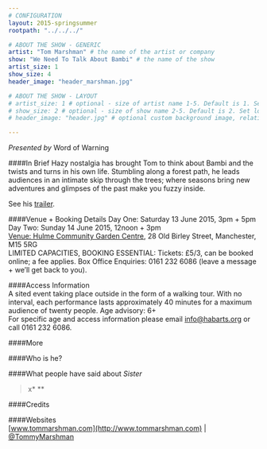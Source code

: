 ```yaml
---
# CONFIGURATION
layout: 2015-springsummer
rootpath: "../../../"

# ABOUT THE SHOW - GENERIC
artist: "Tom Marshman" # the name of the artist or company
show: "We Need To Talk About Bambi" # the name of the show
artist_size: 1
show_size: 4
header_image: "header_marshman.jpg"

# ABOUT THE SHOW - LAYOUT
# artist_size: 1 # optional - size of artist name 1-5. Default is 1. Set longer names to lower values
# show_size: 2 # optional - size of show name 2-5. Default is 2. Set longer names to lower values
# header_image: "header.jpg" # optional custom background image, relative to current page

---
```

*Presented by* Word of Warning                
                    
####In Brief
Hazy nostalgia has brought Tom to think about Bambi and the twists and turns in his own life. Stumbling along a forest path, he leads audiences in an intimate skip through the trees; where seasons bring new adventures and glimpses of the past make you fuzzy inside.              
                    
See his [trailer](http).        
                    
####Venue + Booking Details
Day One: Saturday 13 June 2015, 3pm + 5pm        
Day Two: Sunday 14 June 2015, 12noon + 3pm         
[Venue: Hulme Community Garden Centre](http://www.hulmegardencentre.org.uk/contact), 28 Old Birley Street, Manchester, M15 5RG        
LIMITED CAPACITIES, BOOKING ESSENTIAL: 
Tickets: £5/3, can be booked online; a fee applies. 
Box Office Enquiries: 0161 232 6086 (leave a message + we’ll get back to you).      
        
####Access Information         
A sited event taking place outside in the form of a walking tour. With no interval, each performance lasts approximately 40 minutes for a maximum audience of twenty people. Age advisory: 6+<br>For specific age and access information please email info@habarts.org or call 0161 232 6086.

####More            

####Who is he?    
  
                    
####What people have said about *Sister*              
>x\* **<br>[](http)        
        
####Credits    
            
                    
####Websites        
[www.tommarshman.com](http://www.tommarshman.com) | [@TommyMarshman](http://twitter.com/TommyMarshman)
